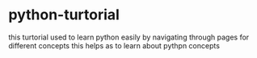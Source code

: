 # python-turtorial
this turtorial used to learn python easily by navigating through pages for different concepts this helps as to learn about pythpn concepts

